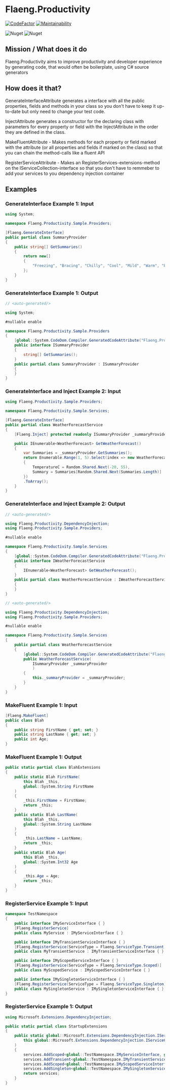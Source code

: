 # Flaeng.Productivity

[![CodeFactor](https://www.codefactor.io/repository/github/flaeng/flaeng.productivity/badge/main)](https://www.codefactor.io/repository/github/flaeng/flaeng.productivity/overview/main)
[![Maintainability](https://api.codeclimate.com/v1/badges/59770f285df113dc53c7/maintainability)](https://codeclimate.com/github/Flaeng/Flaeng.Productivity/maintainability)

![Nuget](https://img.shields.io/nuget/v/Flaeng.Productivity)
![Nuget](https://img.shields.io/nuget/dt/Flaeng.Productivity)


## Mission / What does it do

Flaeng.Productivity aims to improve productivity and developer experience by generating code, that would often be boilerplate, using C# source generators

## How does it that?

GenerateInterfaceAttribute generates a interface with all the public properties, fields and methods in your class so you don't have to keep it up-to-date but only need to change your test code.

InjectAttribute generates a constructor for the declaring class with parameters for every property or field with the InjectAttribute in the order they are defined in the class.

MakeFluentAttribute - Makes methods for each property or field marked with the attribute (or all properties and fields if marked on the class) so that you can chain the method-calls like a fluent API

RegisterServiceAttribute - Makes an RegisterServices-extensions-method on the IServiceCollection-interface so that you don't have to remmeber to add your services to you dependency injection container

## Examples

### GenerateInterface Example 1: Input
```csharp
using System;

namespace Flaeng.Productivity.Sample.Providers;

[Flaeng.GenerateInterface]
public partial class SummaryProvider
{
    public string[] GetSummaries()
    {
        return new[]
        {
            "Freezing", "Bracing", "Chilly", "Cool", "Mild", "Warm", "Balmy", "Hot", "Sweltering", "Scorching"
        };
    }
}
```
### GenerateInterface Example 1: Output
```csharp
// <auto-generated/>

using System;

#nullable enable

namespace Flaeng.Productivity.Sample.Providers
{
    [global::System.CodeDom.Compiler.GeneratedCodeAttribute("Flaeng.Productivity", "0.2.3.0")]
    public interface ISummaryProvider
    {
        string[] GetSummaries();
    }
    public partial class SummaryProvider : ISummaryProvider
    {
    }
}

```

### GenerateInterface and Inject Example 2: Input
```csharp
using Flaeng.Productivity.Sample.Providers;

namespace Flaeng.Productivity.Sample.Services;

[Flaeng.GenerateInterface]
public partial class WeatherForecastService
{
    [Flaeng.Inject] protected readonly ISummaryProvider _summaryProvider;

    public IEnumerable<WeatherForecast> GetWeatherForecast()
    {
        var Summaries = _summaryProvider.GetSummaries();
        return Enumerable.Range(1, 5).Select(index => new WeatherForecast
        {
            TemperatureC = Random.Shared.Next(-20, 55),
            Summary = Summaries[Random.Shared.Next(Summaries.Length)]
        })
        .ToArray();
    }
}
```
### GenerateInterface and Inject Example 2: Output
```csharp
// <auto-generated/>

using Flaeng.Productivity.DependencyInjection;
using Flaeng.Productivity.Sample.Providers;

#nullable enable

namespace Flaeng.Productivity.Sample.Services
{
    [global::System.CodeDom.Compiler.GeneratedCodeAttribute("Flaeng.Productivity", "0.2.3.0")]
    public interface IWeatherForecastService
    {
        IEnumerable<WeatherForecast> GetWeatherForecast();
    }
    public partial class WeatherForecastService : IWeatherForecastService
    {
    }
}

```

```csharp
// <auto-generated/>

using Flaeng.Productivity.DependencyInjection;
using Flaeng.Productivity.Sample.Providers;

#nullable enable

namespace Flaeng.Productivity.Sample.Services
{
    public partial class WeatherForecastService
    {
        [global::System.CodeDom.Compiler.GeneratedCodeAttribute("Flaeng.Productivity", "0.2.3.0")]
        public WeatherForecastService(
            ISummaryProvider _summaryProvider
            )
        {
            this._summaryProvider = _summaryProvider;
        }
    }
}
```

### MakeFluent Example 1: Input
```csharp
[Flaeng.MakeFluent]
public class Blah 
{ 
    public string FirstName { get; set; }
    public string LastName { get; set; }
    public int Age;
}
```

### MakeFluent Example 1: Output
```csharp
public static partial class BlahExtensions
{
    public static Blah FirstName(
        this Blah _this,
        global::System.String FirstName
    )
    {
        _this.FirstName = FirstName;
        return _this;
    }
    public static Blah LastName(
        this Blah _this,
        global::System.String LastName
    )
    {
        _this.LastName = LastName;
        return _this;
    }
    public static Blah Age(
        this Blah _this,
        global::System.Int32 Age
    )
    {
        _this.Age = Age;
        return _this;
    }
}
```


### RegisterService Example 1: Input
```csharp
namespace TestNamespace
{
    public interface IMyServiceInterface { }
    [Flaeng.RegisterService]
    public class MyService : IMyServiceInterface { }

    public interface IMyTransientServiceInterface { }
    [Flaeng.RegisterService(ServiceType = Flaeng.ServiceType.Transient)]
    public class MyTransientService : IMyTransientServiceInterface { }

    public interface IMyScopedServiceInterface { }
    [Flaeng.RegisterService(ServiceType = Flaeng.ServiceType.Scoped)]
    public class MyScopedService : IMyScopedServiceInterface { }

    public interface IMySingletonServiceInterface { }
    [Flaeng.RegisterService(ServiceType = Flaeng.ServiceType.Singleton)]
    public class MySingletonService : IMySingletonServiceInterface { }
}
```

### RegisterService Example 1: Output
```csharp
using Microsoft.Extensions.DependencyInjection;

public static partial class StartupExtensions
{
    public static global::Microsoft.Extensions.DependencyInjection.IServiceCollection RegisterServices(
        this global::Microsoft.Extensions.DependencyInjection.IServiceCollection services
    )
    {
        services.AddScoped<global::TestNamespace.IMyServiceInterface, global::TestNamespace.MyService>();
        services.AddTransient<global::TestNamespace.IMyTransientServiceInterface, global::TestNamespace.MyTransientService>();
        services.AddScoped<global::TestNamespace.IMyScopedServiceInterface, global::TestNamespace.MyScopedService>();
        services.AddSingleton<global::TestNamespace.IMySingletonServiceInterface, global::TestNamespace.MySingletonService>();
        return services;
    }
}
```
